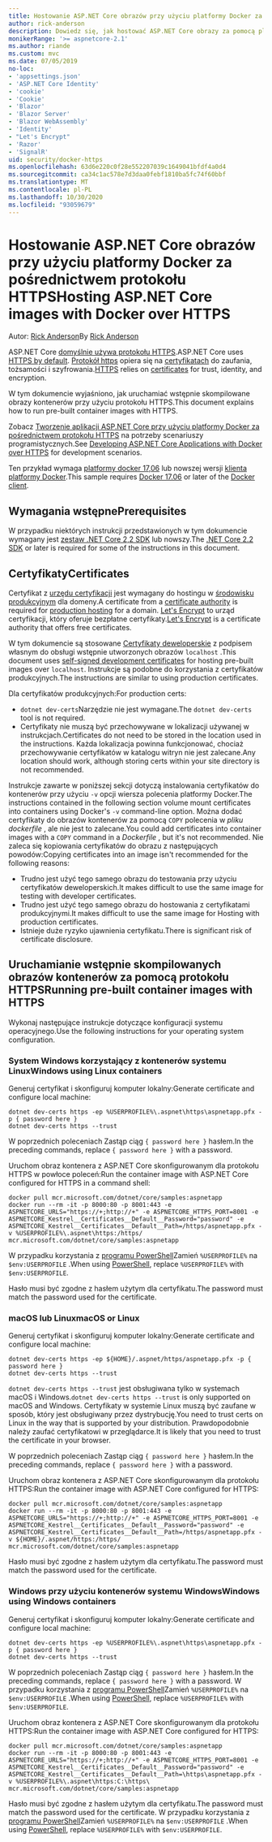 ```yaml
---
title: Hostowanie ASP.NET Core obrazów przy użyciu platformy Docker za pośrednictwem protokołu HTTPS
author: rick-anderson
description: Dowiedz się, jak hostować ASP.NET Core obrazy za pomocą platformy Docker za pośrednictwem protokołu HTTPS
monikerRange: '>= aspnetcore-2.1'
ms.author: riande
ms.custom: mvc
ms.date: 07/05/2019
no-loc:
- 'appsettings.json'
- 'ASP.NET Core Identity'
- 'cookie'
- 'Cookie'
- 'Blazor'
- 'Blazor Server'
- 'Blazor WebAssembly'
- 'Identity'
- "Let's Encrypt"
- 'Razor'
- 'SignalR'
uid: security/docker-https
ms.openlocfilehash: 63d6e220c0f28e552207039c1649041bfdf4a0d4
ms.sourcegitcommit: ca34c1ac578e7d3daa0febf1810ba5fc74f60bbf
ms.translationtype: MT
ms.contentlocale: pl-PL
ms.lasthandoff: 10/30/2020
ms.locfileid: "93059679"
---
```

# <a name="hosting-aspnet-core-images-with-docker-over-https"></a><span data-ttu-id="ade95-103">Hostowanie ASP.NET Core obrazów przy użyciu platformy Docker za pośrednictwem protokołu HTTPS</span><span class="sxs-lookup"><span data-stu-id="ade95-103">Hosting ASP.NET Core images with Docker over HTTPS</span></span>

<span data-ttu-id="ade95-104">Autor: [Rick Anderson](https://twitter.com/RickAndMSFT)</span><span class="sxs-lookup"><span data-stu-id="ade95-104">By [Rick Anderson](https://twitter.com/RickAndMSFT)</span></span>

<span data-ttu-id="ade95-105">ASP.NET Core [domyślnie używa protokołu HTTPS](./enforcing-ssl.md).</span><span class="sxs-lookup"><span data-stu-id="ade95-105">ASP.NET Core uses [HTTPS by default](./enforcing-ssl.md).</span></span> <span data-ttu-id="ade95-106">[Protokół https](https://en.wikipedia.org/wiki/HTTPS) opiera się na [certyfikatach](https://en.wikipedia.org/wiki/Public_key_certificate) do zaufania, tożsamości i szyfrowania.</span><span class="sxs-lookup"><span data-stu-id="ade95-106">[HTTPS](https://en.wikipedia.org/wiki/HTTPS) relies on [certificates](https://en.wikipedia.org/wiki/Public_key_certificate) for trust, identity, and encryption.</span></span>

<span data-ttu-id="ade95-107">W tym dokumencie wyjaśniono, jak uruchamiać wstępnie skompilowane obrazy kontenerów przy użyciu protokołu HTTPS.</span><span class="sxs-lookup"><span data-stu-id="ade95-107">This document explains how to run pre-built container images with HTTPS.</span></span>

<span data-ttu-id="ade95-108">Zobacz [Tworzenie aplikacji ASP.NET Core przy użyciu platformy Docker za pośrednictwem protokołu HTTPS](https://github.com/dotnet/dotnet-docker/blob/master/samples/run-aspnetcore-https-development.md) na potrzeby scenariuszy programistycznych.</span><span class="sxs-lookup"><span data-stu-id="ade95-108">See [Developing ASP.NET Core Applications with Docker over HTTPS](https://github.com/dotnet/dotnet-docker/blob/master/samples/run-aspnetcore-https-development.md) for development scenarios.</span></span>

<span data-ttu-id="ade95-109">Ten przykład wymaga [platformy docker 17,06](https://docs.docker.com/release-notes/docker-ce) lub nowszej wersji [klienta platformy Docker](https://www.docker.com/products/docker).</span><span class="sxs-lookup"><span data-stu-id="ade95-109">This sample requires [Docker 17.06](https://docs.docker.com/release-notes/docker-ce) or later of the [Docker client](https://www.docker.com/products/docker).</span></span>

## <a name="prerequisites"></a><span data-ttu-id="ade95-110">Wymagania wstępne</span><span class="sxs-lookup"><span data-stu-id="ade95-110">Prerequisites</span></span>

<span data-ttu-id="ade95-111">W przypadku niektórych instrukcji przedstawionych w tym dokumencie wymagany jest [zestaw .NET Core 2,2 SDK](https://dotnet.microsoft.com/download) lub nowszy.</span><span class="sxs-lookup"><span data-stu-id="ade95-111">The [.NET Core 2.2 SDK](https://dotnet.microsoft.com/download) or later is required for some of the instructions in this document.</span></span>

## <a name="certificates"></a><span data-ttu-id="ade95-112">Certyfikaty</span><span class="sxs-lookup"><span data-stu-id="ade95-112">Certificates</span></span>

<span data-ttu-id="ade95-113">Certyfikat z [urzędu certyfikacji](https://wikipedia.org/wiki/Certificate_authority) jest wymagany do hostingu w [środowisku produkcyjnym](https://blogs.msdn.microsoft.com/webdev/2017/11/29/configuring-https-in-asp-net-core-across-different-platforms/) dla domeny.</span><span class="sxs-lookup"><span data-stu-id="ade95-113">A certificate from a [certificate authority](https://wikipedia.org/wiki/Certificate_authority) is required for [production hosting](https://blogs.msdn.microsoft.com/webdev/2017/11/29/configuring-https-in-asp-net-core-across-different-platforms/) for a domain.</span></span> <span data-ttu-id="ade95-114">[Let's Encrypt](https://letsencrypt.org/) to urząd certyfikacji, który oferuje bezpłatne certyfikaty.</span><span class="sxs-lookup"><span data-stu-id="ade95-114">[Let's Encrypt](https://letsencrypt.org/) is a certificate authority that offers free certificates.</span></span>

<span data-ttu-id="ade95-115">W tym dokumencie są stosowane [Certyfikaty deweloperskie](https://en.wikipedia.org/wiki/Self-signed_certificate) z podpisem własnym do obsługi wstępnie utworzonych obrazów `localhost` .</span><span class="sxs-lookup"><span data-stu-id="ade95-115">This document uses [self-signed development certificates](https://en.wikipedia.org/wiki/Self-signed_certificate) for hosting pre-built images over `localhost`.</span></span> <span data-ttu-id="ade95-116">Instrukcje są podobne do korzystania z certyfikatów produkcyjnych.</span><span class="sxs-lookup"><span data-stu-id="ade95-116">The instructions are similar to using production certificates.</span></span>

<span data-ttu-id="ade95-117">Dla certyfikatów produkcyjnych:</span><span class="sxs-lookup"><span data-stu-id="ade95-117">For production certs:</span></span>

* <span data-ttu-id="ade95-118">`dotnet dev-certs`Narzędzie nie jest wymagane.</span><span class="sxs-lookup"><span data-stu-id="ade95-118">The `dotnet dev-certs` tool is not required.</span></span>
* <span data-ttu-id="ade95-119">Certyfikaty nie muszą być przechowywane w lokalizacji używanej w instrukcjach.</span><span class="sxs-lookup"><span data-stu-id="ade95-119">Certificates do not need to be stored in the location used in the instructions.</span></span> <span data-ttu-id="ade95-120">Każda lokalizacja powinna funkcjonować, chociaż przechowywanie certyfikatów w katalogu witryn nie jest zalecane.</span><span class="sxs-lookup"><span data-stu-id="ade95-120">Any location should work, although storing certs within your site directory is not recommended.</span></span>

<span data-ttu-id="ade95-121">Instrukcje zawarte w poniższej sekcji dotyczą instalowania certyfikatów do kontenerów przy użyciu `-v` opcji wiersza polecenia platformy Docker.</span><span class="sxs-lookup"><span data-stu-id="ade95-121">The instructions contained in the following section volume mount certificates into containers using Docker's `-v` command-line option.</span></span> <span data-ttu-id="ade95-122">Można dodać certyfikaty do obrazów kontenerów za pomocą `COPY` polecenia w *pliku dockerfile* , ale nie jest to zalecane.</span><span class="sxs-lookup"><span data-stu-id="ade95-122">You could add certificates into container images with a `COPY` command in a *Dockerfile* , but it's not recommended.</span></span> <span data-ttu-id="ade95-123">Nie zaleca się kopiowania certyfikatów do obrazu z następujących powodów:</span><span class="sxs-lookup"><span data-stu-id="ade95-123">Copying certificates into an image isn't recommended for the following reasons:</span></span>

* <span data-ttu-id="ade95-124">Trudno jest użyć tego samego obrazu do testowania przy użyciu certyfikatów deweloperskich.</span><span class="sxs-lookup"><span data-stu-id="ade95-124">It makes difficult to use the same image for testing with developer certificates.</span></span>
* <span data-ttu-id="ade95-125">Trudno jest użyć tego samego obrazu do hostowania z certyfikatami produkcyjnymi.</span><span class="sxs-lookup"><span data-stu-id="ade95-125">It makes difficult to use the same image for Hosting with production certificates.</span></span>
* <span data-ttu-id="ade95-126">Istnieje duże ryzyko ujawnienia certyfikatu.</span><span class="sxs-lookup"><span data-stu-id="ade95-126">There is significant risk of certificate disclosure.</span></span>

## <a name="running-pre-built-container-images-with-https"></a><span data-ttu-id="ade95-127">Uruchamianie wstępnie skompilowanych obrazów kontenerów za pomocą protokołu HTTPS</span><span class="sxs-lookup"><span data-stu-id="ade95-127">Running pre-built container images with HTTPS</span></span>

<span data-ttu-id="ade95-128">Wykonaj następujące instrukcje dotyczące konfiguracji systemu operacyjnego.</span><span class="sxs-lookup"><span data-stu-id="ade95-128">Use the following instructions for your operating system configuration.</span></span>

### <a name="windows-using-linux-containers"></a><span data-ttu-id="ade95-129">System Windows korzystający z kontenerów systemu Linux</span><span class="sxs-lookup"><span data-stu-id="ade95-129">Windows using Linux containers</span></span>

<span data-ttu-id="ade95-130">Generuj certyfikat i skonfiguruj komputer lokalny:</span><span class="sxs-lookup"><span data-stu-id="ade95-130">Generate certificate and configure local machine:</span></span>

```dotnetcli
dotnet dev-certs https -ep %USERPROFILE%\.aspnet\https\aspnetapp.pfx -p { password here }
dotnet dev-certs https --trust
```

<span data-ttu-id="ade95-131">W poprzednich poleceniach Zastąp ciąg `{ password here }` hasłem.</span><span class="sxs-lookup"><span data-stu-id="ade95-131">In the preceding commands, replace `{ password here }` with a password.</span></span>

<span data-ttu-id="ade95-132">Uruchom obraz kontenera z ASP.NET Core skonfigurowanym dla protokołu HTTPS w powłoce poleceń:</span><span class="sxs-lookup"><span data-stu-id="ade95-132">Run the container image with ASP.NET Core configured for HTTPS in a command shell:</span></span>

```console
docker pull mcr.microsoft.com/dotnet/core/samples:aspnetapp
docker run --rm -it -p 8000:80 -p 8001:443 -e ASPNETCORE_URLS="https://+;http://+" -e ASPNETCORE_HTTPS_PORT=8001 -e ASPNETCORE_Kestrel__Certificates__Default__Password="password" -e ASPNETCORE_Kestrel__Certificates__Default__Path=/https/aspnetapp.pfx -v %USERPROFILE%\.aspnet\https:/https/ mcr.microsoft.com/dotnet/core/samples:aspnetapp
```

<span data-ttu-id="ade95-133">W przypadku korzystania z [programu PowerShell](/powershell/scripting/overview)Zamień `%USERPROFILE%` na `$env:USERPROFILE` .</span><span class="sxs-lookup"><span data-stu-id="ade95-133">When using [PowerShell](/powershell/scripting/overview), replace `%USERPROFILE%` with `$env:USERPROFILE`.</span></span>

<span data-ttu-id="ade95-134">Hasło musi być zgodne z hasłem użytym dla certyfikatu.</span><span class="sxs-lookup"><span data-stu-id="ade95-134">The password must match the password used for the certificate.</span></span>

### <a name="macos-or-linux"></a><span data-ttu-id="ade95-135">macOS lub Linux</span><span class="sxs-lookup"><span data-stu-id="ade95-135">macOS or Linux</span></span>

<span data-ttu-id="ade95-136">Generuj certyfikat i skonfiguruj komputer lokalny:</span><span class="sxs-lookup"><span data-stu-id="ade95-136">Generate certificate and configure local machine:</span></span>

```dotnetcli
dotnet dev-certs https -ep ${HOME}/.aspnet/https/aspnetapp.pfx -p { password here }
dotnet dev-certs https --trust
```

<span data-ttu-id="ade95-137">`dotnet dev-certs https --trust` jest obsługiwana tylko w systemach macOS i Windows.</span><span class="sxs-lookup"><span data-stu-id="ade95-137">`dotnet dev-certs https --trust` is only supported on macOS and Windows.</span></span> <span data-ttu-id="ade95-138">Certyfikaty w systemie Linux muszą być zaufane w sposób, który jest obsługiwany przez dystrybucję.</span><span class="sxs-lookup"><span data-stu-id="ade95-138">You need to trust certs on Linux in the way that is supported by your distribution.</span></span> <span data-ttu-id="ade95-139">Prawdopodobnie należy zaufać certyfikatowi w przeglądarce.</span><span class="sxs-lookup"><span data-stu-id="ade95-139">It is likely that you need to trust the certificate in your browser.</span></span>

<span data-ttu-id="ade95-140">W poprzednich poleceniach Zastąp ciąg `{ password here }` hasłem.</span><span class="sxs-lookup"><span data-stu-id="ade95-140">In the preceding commands, replace `{ password here }` with a password.</span></span>

<span data-ttu-id="ade95-141">Uruchom obraz kontenera z ASP.NET Core skonfigurowanym dla protokołu HTTPS:</span><span class="sxs-lookup"><span data-stu-id="ade95-141">Run the container image with ASP.NET Core configured for HTTPS:</span></span>

```console
docker pull mcr.microsoft.com/dotnet/core/samples:aspnetapp
docker run --rm -it -p 8000:80 -p 8001:443 -e ASPNETCORE_URLS="https://+;http://+" -e ASPNETCORE_HTTPS_PORT=8001 -e ASPNETCORE_Kestrel__Certificates__Default__Password="password" -e ASPNETCORE_Kestrel__Certificates__Default__Path=/https/aspnetapp.pfx -v ${HOME}/.aspnet/https:/https/ mcr.microsoft.com/dotnet/core/samples:aspnetapp
```

<span data-ttu-id="ade95-142">Hasło musi być zgodne z hasłem użytym dla certyfikatu.</span><span class="sxs-lookup"><span data-stu-id="ade95-142">The password must match the password used for the certificate.</span></span>

### <a name="windows-using-windows-containers"></a><span data-ttu-id="ade95-143">Windows przy użyciu kontenerów systemu Windows</span><span class="sxs-lookup"><span data-stu-id="ade95-143">Windows using Windows containers</span></span>

<span data-ttu-id="ade95-144">Generuj certyfikat i skonfiguruj komputer lokalny:</span><span class="sxs-lookup"><span data-stu-id="ade95-144">Generate certificate and configure local machine:</span></span>

```dotnetcli
dotnet dev-certs https -ep %USERPROFILE%\.aspnet\https\aspnetapp.pfx -p { password here }
dotnet dev-certs https --trust
```

<span data-ttu-id="ade95-145">W poprzednich poleceniach Zastąp ciąg `{ password here }` hasłem.</span><span class="sxs-lookup"><span data-stu-id="ade95-145">In the preceding commands, replace `{ password here }` with a password.</span></span> <span data-ttu-id="ade95-146">W przypadku korzystania z [programu PowerShell](/powershell/scripting/overview)Zamień `%USERPROFILE%` na `$env:USERPROFILE` .</span><span class="sxs-lookup"><span data-stu-id="ade95-146">When using [PowerShell](/powershell/scripting/overview), replace `%USERPROFILE%` with `$env:USERPROFILE`.</span></span>

<span data-ttu-id="ade95-147">Uruchom obraz kontenera z ASP.NET Core skonfigurowanym dla protokołu HTTPS:</span><span class="sxs-lookup"><span data-stu-id="ade95-147">Run the container image with ASP.NET Core configured for HTTPS:</span></span>

```console
docker pull mcr.microsoft.com/dotnet/core/samples:aspnetapp
docker run --rm -it -p 8000:80 -p 8001:443 -e ASPNETCORE_URLS="https://+;http://+" -e ASPNETCORE_HTTPS_PORT=8001 -e ASPNETCORE_Kestrel__Certificates__Default__Password="password" -e ASPNETCORE_Kestrel__Certificates__Default__Path=\https\aspnetapp.pfx -v %USERPROFILE%\.aspnet\https:C:\https\ mcr.microsoft.com/dotnet/core/samples:aspnetapp
```

<span data-ttu-id="ade95-148">Hasło musi być zgodne z hasłem użytym dla certyfikatu.</span><span class="sxs-lookup"><span data-stu-id="ade95-148">The password must match the password used for the certificate.</span></span> <span data-ttu-id="ade95-149">W przypadku korzystania z [programu PowerShell](/powershell/scripting/overview)Zamień `%USERPROFILE%` na `$env:USERPROFILE` .</span><span class="sxs-lookup"><span data-stu-id="ade95-149">When using [PowerShell](/powershell/scripting/overview), replace `%USERPROFILE%` with `$env:USERPROFILE`.</span></span>